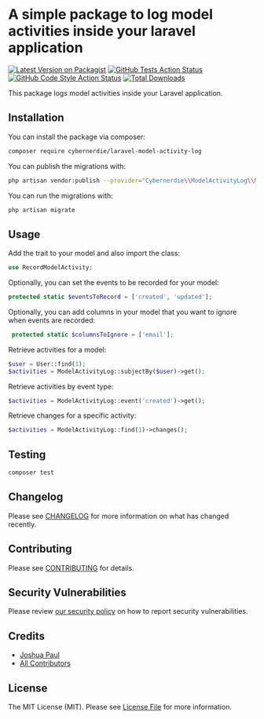# A simple package to log model activities inside your laravel application

[![Latest Version on Packagist](https://img.shields.io/packagist/v/cybernerdie/laravel-model-activity-log.svg?style=flat-square)](https://packagist.org/packages/cybernerdie/laravel-model-activity-log)
[![GitHub Tests Action Status](https://img.shields.io/github/workflow/status/cybernerdie/laravel-model-activity-log/run-tests?label=tests)](https://github.com/cybernerdie/laravel-model-activity-log/actions?query=workflow%3Arun-tests+branch%3Amain)
[![GitHub Code Style Action Status](https://img.shields.io/github/workflow/status/cybernerdie/laravel-model-activity-log/Fix%20PHP%20code%20style%20issues?label=code%20style)](https://github.com/cybernerdie/laravel-model-activity-log/actions?query=workflow%3A"Fix+PHP+code+style+issues"+branch%3Amain)
[![Total Downloads](https://img.shields.io/packagist/dt/cybernerdie/laravel-model-activity-log.svg?style=flat-square)](https://packagist.org/packages/cybernerdie/laravel-model-activity-log)

This package logs model activities inside your Laravel application.

## Installation

You can install the package via composer:

```bash
composer require cybernerdie/laravel-model-activity-log
```

You can publish the migrations with:

```bash
php artisan vendor:publish --provider="Cybernerdie\\ModelActivityLog\\ModelActivityLogServiceProvider"
```

You can run the migrations with:

```bash
php artisan migrate
```

## Usage

Add the trait to your model and also import the class:

```php
use RecordModelActivity;
```

Optionally, you can set the events to be recorded for your model:

```php
protected static $eventsToRecord = ['created', 'updated'];
```

Optionally, you can add columns in your model that you want to ignore when events are recorded:

```php
 protected static $columnsToIgnore = ['email'];
```

Retrieve activities for a model:

```php
$user = User::find(1);
$activities = ModelActivityLog::subjectBy($user)->get();
```

Retrieve activities by event type:

```php
$activities = ModelActivityLog::event('created')->get();
```

Retrieve changes for a specific activity:

```php
$activities = ModelActivityLog::find(1)->changes();
```
## Testing

```bash
composer test
```

## Changelog

Please see [CHANGELOG](CHANGELOG.md) for more information on what has changed recently.

## Contributing

Please see [CONTRIBUTING](CONTRIBUTING.md) for details.

## Security Vulnerabilities

Please review [our security policy](../../security/policy) on how to report security vulnerabilities.

## Credits

- [Joshua Paul](https://github.com/cybernerdie)
- [All Contributors](../../contributors)

## License

The MIT License (MIT). Please see [License File](LICENSE.md) for more information.
